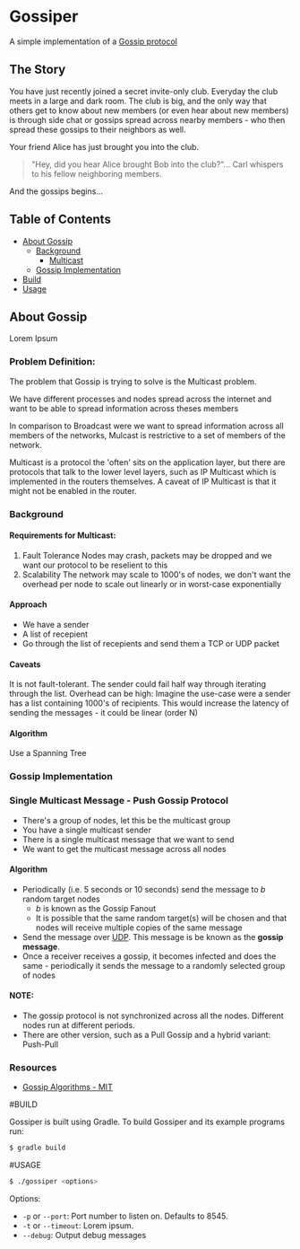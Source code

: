 # Gossiper
A simple implementation of a [Gossip protocol](https://en.wikipedia.org/wiki/Gossip_protocol)

## The Story
You have just recently joined a secret invite-only club. Everyday the club meets in a large and dark room. 
The club is big, and the only way that others get to know about new members (or even hear about new members) is through 
side chat or gossips spread across nearby members - who then spread these gossips to their neighbors as well. 

Your friend Alice has just brought you into the club.

> "Hey, did you hear Alice brought Bob into the club?"... Carl whispers to his fellow neighboring members. 

And the gossips begins...

## Table of Contents

- [About Gossip](#about-gossip)
    - [Background](#background)
        - [Multicast](#multicast)
    - [Gossip Implementation](#)
- [Build](#build)
- [Usage](#usage)

## About Gossip
Lorem Ipsum

### Problem Definition:
The problem that Gossip is trying to solve is the Multicast problem.

We have different processes and nodes spread across the internet and want to be able to spread information across theses
members

In comparison to Broadcast were we want to spread information across all members of the networks, Mulcast is restrictive
to a set of members of the network.

Multicast is a protocol the 'often' sits on the application layer, but there are protocols that talk to the lower level
layers, such as IP Multicast which is implemented in the routers themselves. A caveat of IP Multicast is that it might
not be enabled in the router.

### Background
#### Requirements for Multicast:

1. Fault Tolerance
    Nodes may crash, packets may be dropped and we want our protocol to be reselient to this
2. Scalability
    The network may scale to 1000's of nodes, we don't want the overhead per node to scale out linearly or in worst-case
    exponentially

#### Approach

- We have a sender
- A list of recepient
- Go through the list of recepients and send them a TCP or UDP packet

#### Caveats
It is not fault-tolerant. The sender could fail half way through iterating through the list.
Overhead can be high: Imagine the use-case were a sender has a list containing 1000's of recipients. This would increase
the latency of sending the messages - it could be linear (order N)

#### Algorithm

Use a Spanning Tree

### Gossip Implementation

### Single Multicast Message - Push Gossip Protocol

- There's a group of nodes, let this be the multicast group
- You have a single multicast sender
- There is a single multicast message that we want to send
- We want to get the multicast message across all nodes

#### Algorithm
- Periodically (i.e. 5 seconds or 10 seconds) send the message to *b* random target nodes
    - *b* is known as the Gossip Fanout 
    - It is possible that the same random target(s) will be chosen and that nodes will receive multiple copies of the same message
- Send the message over [UDP](https://en.wikipedia.org/wiki/User_Datagram_Protocol). This message is be known as the **gossip message**. 
- Once a receiver receives a gossip, it becomes infected and does the same - periodically it sends
the message to a randomly selected group of nodes

#### NOTE:
- The gossip protocol is not synchronized across all the nodes. Different nodes run at different periods.
- There are other version, such as a Pull Gossip and a hybrid variant: Push-Pull

### Resources

- [Gossip Algorithms - MIT](http://web.mit.edu/devavrat/www/GossipBook.pdf)

#BUILD

Gossiper is built using Gradle. To build Gossiper and its example programs run:

```Bash
$ gradle build
```

#USAGE

```Bash
$ ./gossiper <options>
```

Options:

* `-p` or `--port`: Port number to listen on. Defaults to 8545.
* `-t` or `--timeout`: Lorem ipsum.
* `--debug`: Output debug messages
